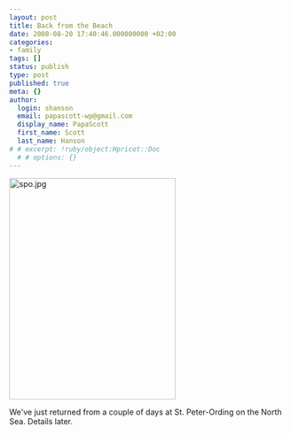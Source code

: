 ```yaml
---
layout: post
title: Back from the Beach
date: 2008-08-20 17:40:46.000000000 +02:00
categories:
- family
tags: []
status: publish
type: post
published: true
meta: {}
author:
  login: shanson
  email: papascott-wp@gmail.com
  display_name: PapaScott
  first_name: Scott
  last_name: Hanson
# # excerpt: !ruby/object:Hpricot::Doc
  # # options: {}
---
```

<p><img src="http://www.papascott.de/wordpress/wp-content/uploads/2008/08/spo.jpg" alt="spo.jpg" border="0" width="300" height="400" /></p>
<p>We've just returned from a couple of days at St. Peter-Ording on the North Sea. Details later.</p>
